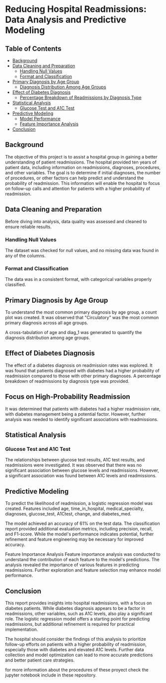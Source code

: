 # Reducing Hospital Readmissions: Data Analysis and Predictive Modeling
## Table of Contents
- [Background](#background)
- [Data Cleaning and Preparation](#data-cleaning-and-preparation)
  - [Handling Null Values](#handling-null-values)
  - [Format and Classification](#format-and-classification)
- [Primary Diagnosis by Age Group](#primary-diagnosis-by-age-group)
  - [Diagnosis Distribution Among Age Groups](#diagnosis-distribution-among-age-groups)
- [Effect of Diabetes Diagnosis](#effect-of-diabetes-diagnosis)
  - [Percentage Breakdown of Readmissions by Diagnosis Type](#percentage-breakdown-of-readmissions-by-diagnosis-type)
- [Statistical Analysis](#statistical-analysis)
  - [Glucose Test and A1C Test](#glucose-test-and-a1c-test)
- [Predictive Modeling](#predictive-modeling)
  - [Model Performance](#model-performance)
  - [Feature Importance Analysis](#feature-importance-analysis)
- [Conclusion](#conclusion)

## Background
The objective of this project is to assist a hospital group in gaining a better understanding of patient readmissions. The hospital provided ten years of patient data, including information on readmissions, diagnoses, procedures, and other variables. The goal is to determine if initial diagnoses, the number of procedures, or other factors can help predict and understand the probability of readmission. This information will enable the hospital to focus on follow-up calls and attention for patients with a higher probability of readmission.

## Data Cleaning and Preparation
Before diving into analysis, data quality was assessed and cleaned to ensure reliable results.

### Handling Null Values
The dataset was checked for null values, and no missing data was found in any of the columns.

### Format and Classification
The data was in a consistent format, with categorical variables properly classified.

## Primary Diagnosis by Age Group
To understand the most common primary diagnosis by age group, a count plot was created. It was observed that "Circulatory" was the most common primary diagnosis across all age groups.

A cross-tabulation of age and diag_1 was generated to quantify the diagnosis distribution among age groups.

## Effect of Diabetes Diagnosis
The effect of a diabetes diagnosis on readmission rates was explored. It was found that patients diagnosed with diabetes had a higher probability of readmission compared to those with other primary diagnoses. A percentage breakdown of readmissions by diagnosis type was provided.

## Focus on High-Probability Readmission
It was determined that patients with diabetes had a higher readmission rate, with diabetes management being a potential factor. However, further analysis was needed to identify significant associations with readmissions.

## Statistical Analysis
### Glucose Test and A1C Test
The relationships between glucose test results, A1C test results, and readmissions were investigated. It was observed that there was no significant association between glucose levels and readmissions. However, a significant association was found between A1C levels and readmissions.

## Predictive Modeling
To predict the likelihood of readmission, a logistic regression model was created. Features included age, time_in_hospital, medical_specialty, diagnoses, glucose_test, A1Ctest, change, and diabetes_med.

The model achieved an accuracy of 61% on the test data. The classification report provided additional evaluation metrics, including precision, recall, and F1-score. While the model's performance indicates potential, further refinement and feature engineering may be necessary for improved accuracy.

Feature Importance Analysis
Feature importance analysis was conducted to understand the contribution of each feature to the model's predictions. The analysis revealed the importance of various features in predicting readmissions. Further exploration and feature selection may enhance model performance.

## Conclusion
This report provides insights into hospital readmissions, with a focus on diabetes patients. While diabetes diagnosis appears to be a factor in readmissions, other variables, such as A1C levels, also play a significant role. The logistic regression model offers a starting point for predicting readmissions, but additional refinement is required for practical implementation.

The hospital should consider the findings of this analysis to prioritize follow-up efforts on patients with a higher probability of readmission, especially those with diabetes and elevated A1C levels. Further data collection and model optimization can lead to more accurate predictions and better patient care strategies.

for more information about the procedures of these proyect check the jupyter notebook include in these repository.
